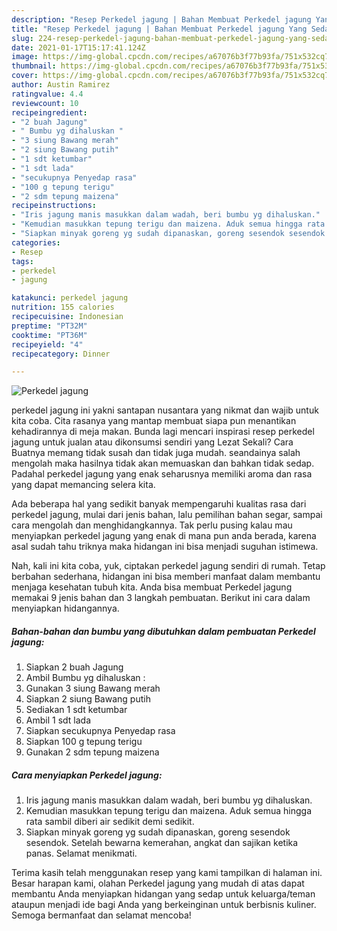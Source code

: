 ```yaml
---
description: "Resep Perkedel jagung | Bahan Membuat Perkedel jagung Yang Sedap"
title: "Resep Perkedel jagung | Bahan Membuat Perkedel jagung Yang Sedap"
slug: 224-resep-perkedel-jagung-bahan-membuat-perkedel-jagung-yang-sedap
date: 2021-01-17T15:17:41.124Z
image: https://img-global.cpcdn.com/recipes/a67076b3f77b93fa/751x532cq70/perkedel-jagung-foto-resep-utama.jpg
thumbnail: https://img-global.cpcdn.com/recipes/a67076b3f77b93fa/751x532cq70/perkedel-jagung-foto-resep-utama.jpg
cover: https://img-global.cpcdn.com/recipes/a67076b3f77b93fa/751x532cq70/perkedel-jagung-foto-resep-utama.jpg
author: Austin Ramirez
ratingvalue: 4.4
reviewcount: 10
recipeingredient:
- "2 buah Jagung"
- " Bumbu yg dihaluskan "
- "3 siung Bawang merah"
- "2 siung Bawang putih"
- "1 sdt ketumbar"
- "1 sdt lada"
- "secukupnya Penyedap rasa"
- "100 g tepung terigu"
- "2 sdm tepung maizena"
recipeinstructions:
- "Iris jagung manis masukkan dalam wadah, beri bumbu yg dihaluskan."
- "Kemudian masukkan tepung terigu dan maizena. Aduk semua hingga rata sambil diberi air sedikit demi sedikit."
- "Siapkan minyak goreng yg sudah dipanaskan, goreng sesendok sesendok. Setelah bewarna kemerahan, angkat dan sajikan ketika panas. Selamat menikmati."
categories:
- Resep
tags:
- perkedel
- jagung

katakunci: perkedel jagung 
nutrition: 155 calories
recipecuisine: Indonesian
preptime: "PT32M"
cooktime: "PT36M"
recipeyield: "4"
recipecategory: Dinner

---
```



![Perkedel jagung](https://img-global.cpcdn.com/recipes/a67076b3f77b93fa/751x532cq70/perkedel-jagung-foto-resep-utama.jpg)


perkedel jagung ini yakni santapan nusantara yang nikmat dan wajib untuk kita coba. Cita rasanya yang mantap membuat siapa pun menantikan kehadirannya di meja makan.
Bunda lagi mencari inspirasi resep perkedel jagung untuk jualan atau dikonsumsi sendiri yang Lezat Sekali? Cara Buatnya memang tidak susah dan tidak juga mudah. seandainya salah mengolah maka hasilnya tidak akan memuaskan dan bahkan tidak sedap. Padahal perkedel jagung yang enak seharusnya memiliki aroma dan rasa yang dapat memancing selera kita.

Ada beberapa hal yang sedikit banyak mempengaruhi kualitas rasa dari perkedel jagung, mulai dari jenis bahan, lalu pemilihan bahan segar, sampai cara mengolah dan menghidangkannya. Tak perlu pusing kalau mau menyiapkan perkedel jagung yang enak di mana pun anda berada, karena asal sudah tahu triknya maka hidangan ini bisa menjadi suguhan istimewa.




Nah, kali ini kita coba, yuk, ciptakan perkedel jagung sendiri di rumah. Tetap berbahan sederhana, hidangan ini bisa memberi manfaat dalam membantu menjaga kesehatan tubuh kita. Anda bisa membuat Perkedel jagung memakai 9 jenis bahan dan 3 langkah pembuatan. Berikut ini cara dalam menyiapkan hidangannya.

<!--inarticleads1-->

##### Bahan-bahan dan bumbu yang dibutuhkan dalam pembuatan Perkedel jagung:

1. Siapkan 2 buah Jagung
1. Ambil  Bumbu yg dihaluskan :
1. Gunakan 3 siung Bawang merah
1. Siapkan 2 siung Bawang putih
1. Sediakan 1 sdt ketumbar
1. Ambil 1 sdt lada
1. Siapkan secukupnya Penyedap rasa
1. Siapkan 100 g tepung terigu
1. Gunakan 2 sdm tepung maizena




<!--inarticleads2-->

##### Cara menyiapkan Perkedel jagung:

1. Iris jagung manis masukkan dalam wadah, beri bumbu yg dihaluskan.
1. Kemudian masukkan tepung terigu dan maizena. Aduk semua hingga rata sambil diberi air sedikit demi sedikit.
1. Siapkan minyak goreng yg sudah dipanaskan, goreng sesendok sesendok. Setelah bewarna kemerahan, angkat dan sajikan ketika panas. Selamat menikmati.




Terima kasih telah menggunakan resep yang kami tampilkan di halaman ini. Besar harapan kami, olahan Perkedel jagung yang mudah di atas dapat membantu Anda menyiapkan hidangan yang sedap untuk keluarga/teman ataupun menjadi ide bagi Anda yang berkeinginan untuk berbisnis kuliner. Semoga bermanfaat dan selamat mencoba!
